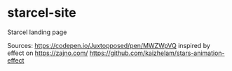 # starcel-site
Starcel landing page

Sources:
https://codepen.io/Juxtopposed/pen/MWZWpVQ inspired by effect on https://zajno.com/
https://github.com/kaizhelam/stars-animation-effect